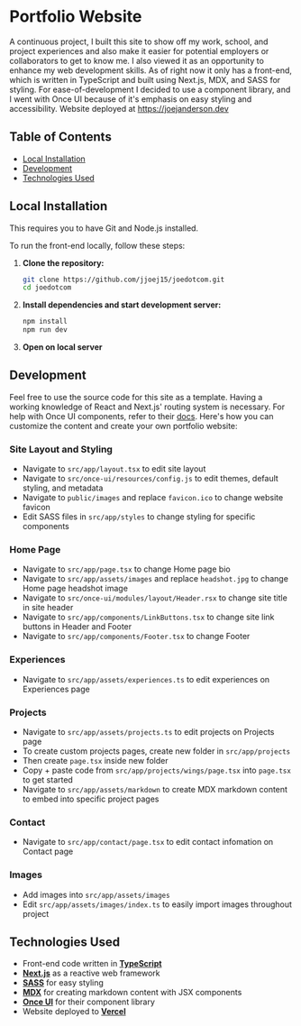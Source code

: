 # Portfolio Website

A continuous project, I built this site to show off my work, school, and project experiences and also make it easier for
potential employers or collaborators to get to know me. I also viewed it as an opportunity to enhance my web development skills.
As of right now it only has a front-end, which is written in TypeScript and built using Next.js, MDX, and SASS for styling. For
ease-of-development I decided to use a component library, and I went with Once UI because of it's emphasis on easy styling 
and accessibility. Website deployed at https://joejanderson.dev

## Table of Contents

- [Local Installation](#local-installation)
- [Development](#development)
- [Technologies Used](#technologies-used)

## Local Installation
This requires you to have Git and Node.js installed.

To run the front-end locally, follow these steps:

1. **Clone the repository:**
   ```sh
   git clone https://github.com/jjoej15/joedotcom.git
   cd joedotcom
   ```

2. **Install dependencies and start development server:**
   ```sh
   npm install
   npm run dev
   ```

3. **Open on local server**

## Development

Feel free to use the source code for this site as a template. Having a working knowledge of React and Next.js' routing system is necessary. For help with Once UI components, refer to their [docs](https://docs.once-ui.com/once-ui/quick-start). Here's how you can customize the content and create your own portfolio website:

### Site Layout and Styling
- Navigate to ```src/app/layout.tsx``` to edit site layout
- Navigate to ```src/once-ui/resources/config.js``` to edit themes, default styling, and metadata
- Navigate to ```public/images``` and replace ```favicon.ico``` to change website favicon
- Edit SASS files in ```src/app/styles``` to change styling for specific components

### Home Page
- Navigate to ```src/app/page.tsx``` to change Home page bio
- Navigate to ```src/app/assets/images``` and replace ```headshot.jpg``` to change Home page headshot image
- Navigate to ```src/once-ui/modules/layout/Header.rsx``` to change site title in site header
- Navigate to ```src/app/components/LinkButtons.tsx``` to change site link buttons in Header and Footer
- Navigate to ```src/app/components/Footer.tsx``` to change Footer

### Experiences
- Navigate to ```src/app/assets/experiences.ts``` to edit experiences on Experiences page

### Projects
- Navigate to ```src/app/assets/projects.ts``` to edit projects on Projects page
- To create custom projects pages, create new folder in ```src/app/projects```
- Then create ```page.tsx``` inside new folder 
- Copy + paste code from ```src/app/projects/wings/page.tsx``` into ```page.tsx``` to get started
- Navigate to ```src/app/assets/markdown``` to create MDX markdown content to embed into specific project pages

### Contact
- Navigate to ```src/app/contact/page.tsx``` to edit contact infomation on Contact page

### Images
- Add images into ```src/app/assets/images```
- Edit ```src/app/assets/images/index.ts``` to easily import images throughout project

## Technologies Used

- Front-end code written in [**TypeScript**](https://www.typescriptlang.org/)
- [**Next.js**](https://nextjs.org/) as a reactive web framework
- [**SASS**](https://sass-lang.com/) for easy styling
- [**MDX**](https://mdxjs.com/) for creating markdown content with JSX components
- [**Once UI**](https://once-ui.com/) for their component library
- Website deployed to [**Vercel**](https://vercel.com/)
